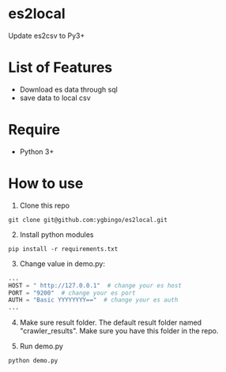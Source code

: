 # es2local
Update es2csv to Py3+

# List of Features
- Download es data through sql
- save data to local csv

# Require
- Python 3+

# How to use
1. Clone this repo
```
git clone git@github.com:ygbingo/es2local.git
```

2. Install python modules
```shell
pip install -r requirements.txt
```

3. Change value in demo.py:
```python
...
HOST = " http://127.0.0.1"  # change your es host
PORT = "9200"  # change your es port
AUTH = "Basic YYYYYYYY=="  # change your es auth
...
```

4. Make sure result folder. The default result folder named "crawler_results". Make sure you have this folder in the repo.

5. Run demo.py
```shell
python demo.py
```


